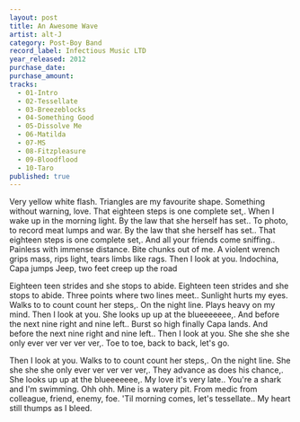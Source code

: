 ```yaml
---
layout: post
title: An Awesome Wave
artist: alt-J
category: Post-Boy Band
record_label: Infectious Music LTD
year_released: 2012
purchase_date: 
purchase_amount: 
tracks:
  - 01-Intro
  - 02-Tessellate
  - 03-Breezeblocks
  - 04-Something Good
  - 05-Dissolve Me
  - 06-Matilda
  - 07-MS
  - 08-Fitzpleasure
  - 09-Bloodflood
  - 10-Taro
published: true
---
```


Very yellow white flash. Triangles are my favourite shape. Something without warning, love. That eighteen steps is one complete set,. When I wake up in the morning light. By the law that she herself has set.. To photo, to record meat lumps and war. By the law that she herself has set.. That eighteen steps is one complete set,. And all your friends come sniffing.. Painless with immense distance. Bite chunks out of me. A violent wrench grips mass, rips light, tears limbs like rags. Then I look at you. Indochina, Capa jumps Jeep, two feet creep up the road

Eighteen teen strides and she stops to abide. Eighteen teen strides and she stops to abide. Three points where two lines meet.. Sunlight hurts my eyes. Walks to to count count her steps,. On the night line. Plays heavy on my mind. Then I look at you. She looks up up at the blueeeeeee,. And before the next nine right and nine left.. Burst so high finally Capa lands. And before the next nine right and nine left.. Then I look at you. She she she she only ever ver ver ver ver,. Toe to toe, back to back, let's go.

Then I look at you. Walks to to count count her steps,. On the night line. She she she she only ever ver ver ver ver,. They advance as does his chance,. She looks up up at the blueeeeeee,. My love it's very late.. You're a shark and I'm swimming. Ohh ohh. Mine is a watery pit. From medic from colleague, friend, enemy, foe. 'Til morning comes, let's tessellate.. My heart still thumps as I bleed.

